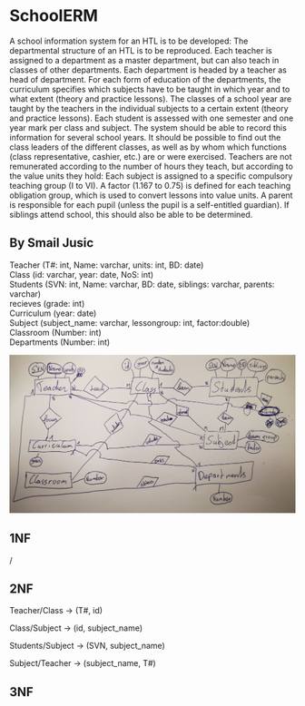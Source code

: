 # SchoolERM
A school information system for an HTL is to be developed:
The departmental structure of an HTL is to be reproduced. Each teacher is assigned to a department as a master department, but can also teach in classes of other departments. Each department is headed by a teacher as head of department.
For each form of education of the departments, the curriculum specifies which subjects have to be taught in which year and to what extent (theory and practice lessons).
The classes of a school year are taught by the teachers in the individual subjects to a certain extent (theory and practice lessons). Each student is assessed with one semester and one year mark per class and subject. The system should be able to record this information for several school years.
It should be possible to find out the class leaders of the different classes, as well as by whom which functions (class representative, cashier, etc.) are or were exercised.
Teachers are not remunerated according to the number of hours they teach, but according to the value units they hold: Each subject is assigned to a specific compulsory teaching group (I to VI). A factor (1.167 to 0.75) is defined for each teaching obligation group, which is used to convert lessons into value units.
A parent is responsible for each pupil (unless the pupil is a self-entitled guardian). If siblings attend school, this should also be able to be determined.



## By Smail Jusic
Teacher (T#: int, Name: varchar, units: int, BD: date)</br>
Class (id: varchar, year: date, NoS: int)</br>
Students (SVN: int, Name: varchar, BD: date, siblings: varchar, parents: varchar)</br>
recieves (grade: int)</br>
Curriculum (year: date)</br>
Subject (subject_name: varchar, lessongroup: int, factor:double)</br>
Classroom (Number: int)</br>
Departments (Number: int)</br>

![Kunstwerk](kunstwerk.jpg)

## 1NF

/

## 2NF

Teacher/Class -> (T#, id)

Class/Subject -> (id, subject_name)

Students/Subject -> (SVN, subject_name)

Subject/Teacher -> (subject_name, T#)

## 3NF

